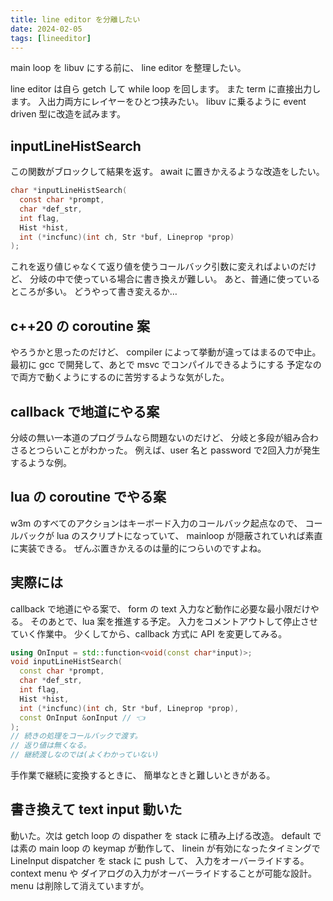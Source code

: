 ```yaml
---
title: line editor を分離したい
date: 2024-02-05
tags: [lineeditor]
---
```


main loop を libuv にする前に、
line editor を整理したい。

<!-- truncate -->

line editor は自ら getch して while loop を回します。
また term に直接出力します。
入出力両方にレイヤーをひとつ挟みたい。
libuv に乗るように event driven 型に改造を試みます。

## inputLineHistSearch

この関数がブロックして結果を返す。
await に置きかえるような改造をしたい。

```c title="linein.c"
char *inputLineHistSearch(
  const char *prompt, 
  char *def_str, 
  int flag, 
  Hist *hist,
  int (*incfunc)(int ch, Str *buf, Lineprop *prop)
);
```

これを返り値じゃなくて返り値を使うコールバック引数に変えればよいのだけど、
分岐の中で使っている場合に書き換えが難しい。
あと、普通に使っているところが多い。
どうやって書き変えるか…

## c++20 の coroutine 案

やろうかと思ったのだけど、
compiler によって挙動が違ってはまるので中止。
最初に gcc で開発して、あとで msvc でコンパイルできるようにする
予定なので両方で動くようにするのに苦労するような気がした。

## callback で地道にやる案

分岐の無い一本道のプログラムなら問題ないのだけど、
分岐と多段が組み合わさるとつらいことがわかった。
例えば、user 名と password で2回入力が発生するような例。

## lua の coroutine でやる案

w3m のすべてのアクションはキーボード入力のコールバック起点なので、
コールバックが lua のスクリプトになっていて、
mainloop が隠蔽されていれば素直に実装できる。
ぜんぶ置きかえるのは量的につらいのですよね。

## 実際には

callback で地道にやる案で、
form の text 入力など動作に必要な最小限だけやる。
そのあとで、lua 案を推進する予定。
入力をコメントアウトして停止させていく作業中。
少くしてから、callback 方式に API を変更してみる。

```cpp
using OnInput = std::function<void(const char*input)>;
void inputLineHistSearch(
  const char *prompt, 
  char *def_str, 
  int flag, 
  Hist *hist,
  int (*incfunc)(int ch, Str *buf, Lineprop *prop), 
  const OnInput &onInput // 👈
);
// 続きの処理をコールバックで渡す。
// 返り値は無くなる。
// 継続渡しなのでは(よくわかっていない)
```

手作業で継続に変換するときに、
簡単なときと難しいときがある。

## 書き換えて text input 動いた

動いた。次は getch loop の dispather を stack に積み上げる改造。
default では素の main loop の keymap が動作して、
linein が有効になったタイミングで LineInput dispatcher を stack に push して、
入力をオーバーライドする。
context menu や ダイアログの入力がオーバーライドすることが可能な設計。
menu は削除して消えていますが。

